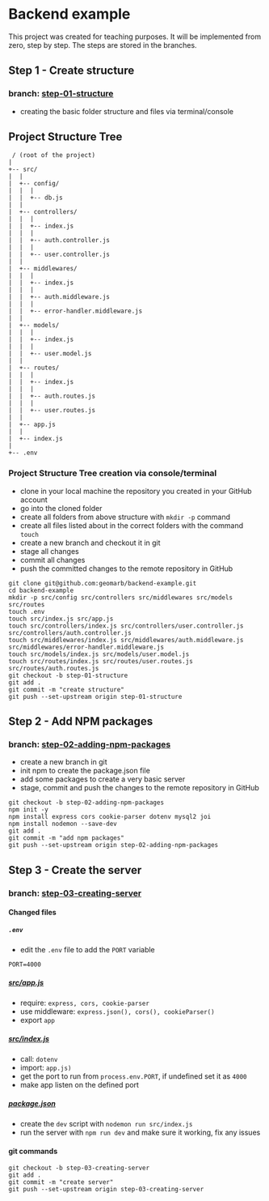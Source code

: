 # Backend example

This project was created for teaching purposes. It will be implemented from zero, step by step. The steps are stored in the branches. 
## Step 1 - Create structure

### branch: [step-01-structure](https://github.com/geomarb/backend-example/tree/step-01-structure)

- creating the basic folder structure and files via terminal/console

## Project Structure Tree

```console
 / (root of the project)
|
+-- src/
|  |
|  +-- config/ 
|  |  |
|  |  +-- db.js
|  |
|  +-- controllers/ 
|  |  |
|  |  +-- index.js 
|  |  |
|  |  +-- auth.controller.js 
|  |  |
|  |  +-- user.controller.js 
|  |
|  +-- middlewares/ 
|  |  |
|  |  +-- index.js 
|  |  |
|  |  +-- auth.middleware.js 
|  |  |
|  |  +-- error-handler.middleware.js 
|  |
|  +-- models/ 
|  |  |
|  |  +-- index.js 
|  |  |
|  |  +-- user.model.js 
|  |
|  +-- routes/
|  |  |
|  |  +-- index.js 
|  |  |
|  |  +-- auth.routes.js 
|  |  |
|  |  +-- user.routes.js 
|  |
|  +-- app.js
|  |
|  +-- index.js
|
+-- .env
```

### Project Structure Tree creation via console/terminal

- clone in your local machine the repository you created in your GitHub account
- go into the cloned folder
- create all folders from above structure with `mkdir -p` command
- create all files listed about in the correct folders with the command `touch`
- create a new branch and checkout it in git
- stage all changes
- commit all changes
- push the committed changes to the remote repository in GitHub

```console
git clone git@github.com:geomarb/backend-example.git
cd backend-example
mkdir -p src/config src/controllers src/middlewares src/models src/routes
touch .env
touch src/index.js src/app.js
touch src/controllers/index.js src/controllers/user.controller.js src/controllers/auth.controller.js
touch src/middlewares/index.js src/middlewares/auth.middleware.js src/middlewares/error-handler.middleware.js
touch src/models/index.js src/models/user.model.js
touch src/routes/index.js src/routes/user.routes.js src/routes/auth.routes.js
git checkout -b step-01-structure
git add .
git commit -m "create structure"
git push --set-upstream origin step-01-structure
```

## Step 2 - Add NPM packages

### branch: [step-02-adding-npm-packages](https://github.com/geomarb/backend-example/tree/step-02-adding-npm-packages)

- create a new branch in git
- init npm to create the package.json file
- add some packages to create a very basic server
- stage, commit and push the changes to the remote repository in GitHub

```console
git checkout -b step-02-adding-npm-packages
npm init -y
npm install express cors cookie-parser dotenv mysql2 joi
npm install nodemon --save-dev
git add .
git commit -m "add npm packages"
git push --set-upstream origin step-02-adding-npm-packages
```
## Step 3 - Create the server

### branch: [step-03-creating-server](https://github.com/geomarb/backend-example/tree/step-03-creating-server)

#### Changed files

##### ` .env `

- edit the `.env` file to add the `PORT` variable
```console
PORT=4000
```
##### [src/app.js](src/app.js)

- require: ` express, cors, cookie-parser `
- use middleware: ` express.json(), cors(), cookieParser() `
- export ` app `

##### [src/index.js](src/index.js)

- call: ` dotenv `
- import: ` app.js) `
- get the port to run from `process.env.PORT`, if undefined set it as `4000`
- make app listen on the defined port

##### [package.json](package.json)

- create the `dev` script with `nodemon run src/index.js`
- run the server with `npm run dev` and make sure it working, fix any issues

#### git commands

```console
git checkout -b step-03-creating-server
git add .
git commit -m "create server"
git push --set-upstream origin step-03-creating-server
```
